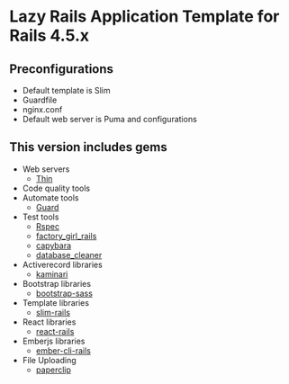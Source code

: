 # Lazy Rails Application Template for Rails 4.5.x
## Preconfigurations
- Default template is Slim
- Guardfile
- nginx.conf
- Default web server is Puma and configurations

## This version includes gems
- Web servers
    + [Thin](https://github.com/macournoyer/thin)
- Code quality tools
- Automate tools
    + [Guard](https://github.com/guard/guard)
- Test tools
    + [Rspec](http://rspec.info/)
    + [factory_girl_rails](https://github.com/thoughtbot/factory_girl_rails)
    + [capybara](http://jnicklas.github.com/capybara/)
    + [database_cleaner](https://github.com/DatabaseCleaner/database_cleaner)
- Activerecord libraries
    + [kaminari](https://github.com/amatsuda/kaminari)
- Bootstrap libraries
    + [bootstrap-sass](https://github.com/twbs/bootstrap-sass)
- Template libraries
    + [slim-rails](slim-lang.com)
- React libraries
    + [react-rails](https://github.com/reactjs/react-rails)
- Emberjs libraries
    + [ember-cli-rails](ember-cli-rails)
- File Uploading
    + [paperclip](https://github.com/thoughtbot/paperclip)
